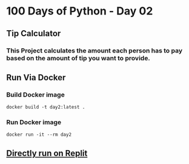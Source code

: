 # 100 Days of Python - Day 02

## Tip Calculator

### This Project calculates the amount each person has to pay based on the amount of tip you want to provide.

## Run Via Docker

### Build Docker image

`docker build -t day2:latest .`

### Run Docker image

`docker run -it --rm day2`

## [Directly run on Replit](https://replit.com/@syaseendev/Day-02-tip-calculator#main.py)

